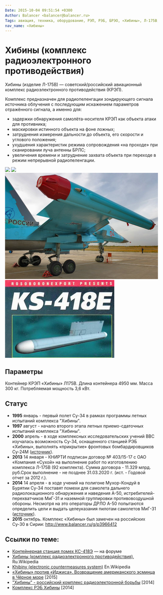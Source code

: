 ```yaml
---
Date: 2015-10-04 09:51:54 +0300
Author: Balancer <balancer@balancer.ru>
Tags: авиация, техника, оборудование, РЭП, РЭБ, БРЭО, «Хибины», Л-175В, Л175В, КС-418Э
nav_name: «Хибины»
---
```


# Хибины (комплекс радиоэлектронного противодействия)

Хибины (изделие Л-175В) — советский/российский авиационный комплекс
радиоэлектронного противодействия (КРЭП).

Комплекс предназначен для радиопеленгации зондирующего сигнала источника
облучения с последующим искажением параметров отражённого сигнала, а
именно для:

* задержки обнаружения самолёта-носителя КРЭП как объекта атаки для противника;
* маскировки истинного объекта на фоне ложных;
* затруднения измерения дальности до объекта, его скорости и углового положения;
* ухудшения характеристик режима сопровождения «на проходе» при сканировании луча антенны БРЛС;
* увеличения времени и затруднение захвата объекта при переходе в режим непрерывной радиопеленгации.

![](http://www.airbase.ru/cache/hangar/russia/equipment/ecm/msp418k/640x640/IMG_2466_1024.JPG)
![](http://www.airbase.ru/cache/hangar/russia/equipment/ecm/msp418k/640x640/IMG_2468_1024.JPG)
![](img/1425519843_osjja.jpg)
![](img/urFTG.jpg)

## Параметры

Контейнер КРЭП «Хибины» Л175В. Длина контейнера 4950 мм. Масса 300 кг. Потребляемая мощность 3,6 кВт.

## Статус

* **1995** январь - первый полет Су-34 в рамках программы летных испытаний комплекса "Хибины".
* **1997** август - начало второго этапа летных приемо-сдаточных испытаний комплекса "Хибины".
* **2000** апрель - в ходе комплексных исследовательских учений ВВС изучалась возможность Су-34, оснащенного станцией РЭБ «Хибины», выполнять «прикрытие» фронтовых бомбардировщиков Су-24М ([источник](http://www.milrus.com/vvs/su34/text.shtml)).
* **2013** 14 января - КНИРТИ подписан договор № 403/15-17 с ОАО «Компания «Сухой» на  выполнение работ по изготовлению комплекса Л-175В (92 комплекта). Сумма договора - 11.329 млрд. руб.Срок выполнение - не позднее 31.03.2020 г. (ист. - Годовой отчет за 2012 г.).
* **2014** 14 апреля - в ходе учений на полигоне Мухор-Кондуй в Бурятии Су-34 поставят помехи для самолета дальнего радиолокационного обнаружения и наведения А-50, истребителей-перехватчиков МиГ-31 и наземной группировки противовоздушной обороны. Несмотря на это операторы ДРЛО А-50 попытаются определить цели и выдать целеуказания пилотам самолетов МиГ-31 ([источник](http://itar-tass.com/sibir-news/1118910)).
* **2015** октябрь. Комплекс «Хибины» был замечен на российских Су-30 в Сирии: http://www.balancer.ru/g/p3966412

## Ссылки по теме:

* [Контейнерная станция помех КС-418Э](http://forums.airbase.ru/2014/01/t32612--kontejnernaya-stantsiya-pomekh-ks-418e.3103.html) — на форуме
* [Хибины (комплекс радиоэлектронного противодействия)](https://ru.wikipedia.org/wiki/Хибины_%28комплекс_радиоэлектронного_противодействия%29), Ru.Wikipedia
* [Khibiny (electronic countermeasures system)](https://en.wikipedia.org/wiki/Khibiny_%28electronic_countermeasures_system%29) En.Wikipedia
* [«Хибины» против «Иджиса». Возвращение американского эсминца в Чёрное море](http://topwar.ru/page,1,2,70310-hibiny-protiv-idzhisa-vozvraschenie-amerikanskogo-esminca-v-chernoe-more.html) [2015]
* ["Хибины" - российский комплекс радиоэлектронной борьбы](http://www.arms-expo.ru/news/science/khibiny_rossiyskiy_kompleks_radioelektronnoy_borby/) [2014]
* [Комплекс РЭБ Хибины](http://militaryrussia.ru/blog/topic-802.html) [2014]

